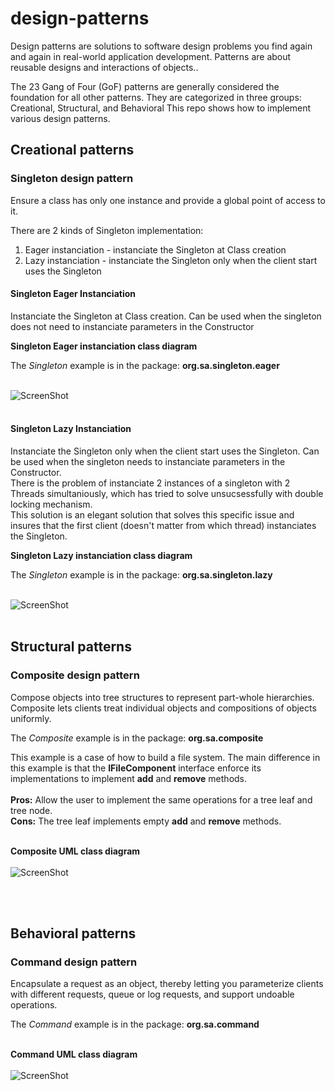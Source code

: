 <h1>design-patterns</h1>


Design patterns are solutions to software design problems you find again and again in real-world application development. Patterns are about reusable designs and interactions of objects..

The 23 Gang of Four (GoF) patterns are generally considered the foundation for all other patterns. They are categorized in three groups: Creational, Structural, and Behavioral
This repo shows how to implement various design patterns.

<h2>Creational patterns</h2>

<h3>Singleton design pattern</h3>


Ensure a class has only one instance and provide a global point of access to it.

There are 2 kinds of Singleton implementation:
1. Eager instanciation - instanciate the Singleton at Class creation
2. Lazy instanciation  - instanciate the Singleton only when the client start uses the Singleton

<h4>Singleton Eager Instanciation</h4>
Instanciate the Singleton at Class creation. Can be used when the singleton does not need to instanciate parameters in the Constructor

<b>Singleton Eager instanciation class diagram</b>

The <i>Singleton</i> example is in the package: **org.sa.singleton.eager** <br/><br/>

![ScreenShot](https://raw.github.com/shai-amar/design-patterns/master/src/main/images/eagerSingleton.PNG)
<br/><br/>

<h4>Singleton Lazy Instanciation</h4>
Instanciate the Singleton only when the client start uses the Singleton. Can be used when the singleton needs to instanciate parameters in the Constructor.</br>
There is the problem of instanciate 2 instances of a singleton with 2 Threads simultaniously, which has tried to solve unsucsessfully with double locking mechanism.</br>
This solution is an elegant solution that solves this specific issue and insures that the first client (doesn't matter from which thread) instanciates the Singleton.</br>


<b>Singleton Lazy instanciation class diagram</b>

The <i>Singleton</i> example is in the package: **org.sa.singleton.lazy** <br/><br/>

![ScreenShot](https://raw.github.com/shai-amar/design-patterns/master/src/main/images/lazySingleton.png)
<br/><br/>

<h2>Structural patterns</h2>

<h3>Composite design pattern</h3>

Compose objects into tree structures to represent part-whole hierarchies. 
Composite lets clients treat individual objects and compositions of objects uniformly.<br/>

The <i>Composite</i> example is in the package: **org.sa.composite** <br/>

This example is a case of how to build a file system. The main difference in this example is that the **IFileComponent** interface enforce its implementations to implement **add** and **remove** methods.<br /><br />
**Pros:** Allow the user to implement the same operations for a tree leaf and tree node.<br />
**Cons:** The tree leaf implements empty **add** and **remove** methods.<br/><br/>

<b>Composite UML class diagram</b> <br/><br/> 
![ScreenShot](https://raw.github.com/shai-amar/design-patterns/master/src/main/images/compositeFile.png)

<br/><br/>

<!--Interpreter design pattern
--------------------------
The Interpreter design pattern objective is to convert one data structure to another data structure.<br/>
Usually it uses the <i>Composite</i> design pattern as the data structure that holds the data, and the <i>Interpreter</i> 
is actually an object that performs the checks that the user wants to do on every object in the data structure.<br/><br/>
The <i>Interpreter</i> example is in the package: **org.sa.interpreter** <br/><br/>

Here is an Interpreter class diagram example: <br/><br/>
<b>Context</b> - The context is the object that tells the Interpreter the order of the objects operations.<br/>
<b>Client</b> - The client that uses the interpreter<br/>
<b>IComponent</b> - The interface that defines the interpret operation in the <i>Composite</i> design pattern.<br/>
<b>Component</b> - The Leaf in the <i>Composite</i> design pattern. <br/>
<b>Composite</b> - The actual composite object.

![ScreenShot](https://raw.github.com/shai-amar/design-patterns/master/src/main/images/InterpreterClassDiagram.jpg)

<br/><br/> -->

<h2>Behavioral patterns</h2>

<h3>Command design pattern</h3>

Encapsulate a request as an object, thereby letting you parameterize clients 
with different requests, queue or log requests, and support undoable operations.<br/>

The <i>Command</i> example is in the package: **org.sa.command** <br/><br/>

<b>Command UML class diagram</b> <br/><br/> 
![ScreenShot](https://raw.github.com/shai-amar/design-patterns/master/src/main/images/CompositeClassDiagram.jpg)

<br/><br/>







